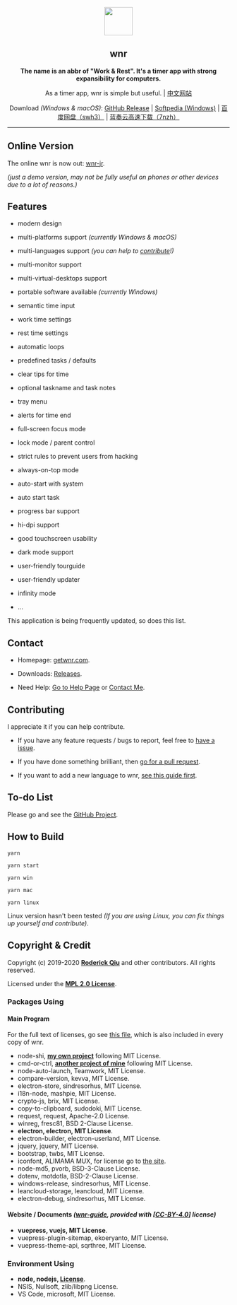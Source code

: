 <p align="center"><img src="https://i.loli.net/2020/01/27/bOvLlYmT7dQFRjr.png"
        width="64px" /></p>

<h2 align="center">wnr</h2>

<p align="center">
    <b>The name is an abbr of "Work & Rest". It's a timer app with strong expansibility for computers.</b>
</p>

<p align="center">
    As a timer app, wnr is simple but useful. | <a href="https://getwnr.com/">中文网站</a>
</p>

<p align="center">
    Download <i>(Windows & macOS)</i>: <a href="https://github.com/RoderickQiu/wnr/releases">GitHub Release</a> | <a
        href="https://www.softpedia.com/get/Desktop-Enhancements/Clocks-Time-Management/wnr.shtml">Softpedia
        (Windows)</a> | <a href="https://pan.baidu.com/s/1PDpnEkf-zKQKQIhUTO0ubQ">百度网盘（swh3）</a> | <a href="https://www.lanzous.com/b01n0tb4j">蓝奏云高速下载（7nzh）</a>
</p>

---

## Online Version

The online wnr is now out: [wnr-jr](https://wnr-jr.scris.top).

*(just a demo version, may not be fully useful on phones or other devices due to a lot of reasons.)*

## Features

- modern design

- multi-platforms support *(currently Windows & macOS)*

- multi-languages support *(you can help to [contribute](https://github.com/RoderickQiu/wnr/blob/master/locales/README.md)!)*

- multi-monitor support

- multi-virtual-desktops support

- portable software available *(currently Windows)*

- semantic time input

- work time settings

- rest time settings

- automatic loops

- predefined tasks / defaults

- clear tips for time

- optional taskname and task notes

- tray menu

- alerts for time end

- full-screen focus mode

- lock mode / parent control

- strict rules to prevent users from hacking

- always-on-top mode

- auto-start with system

- auto start task

- progress bar support

- hi-dpi support

- good touchscreen usability

- dark mode support

- user-friendly tourguide

- user-friendly updater

- infinity mode

- ...

This application is being frequently updated, so does this list.

## Contact

- Homepage: [getwnr.com](https://getwnr.com/).

- Downloads: [Releases](https://github.com/RoderickQiu/wnr/releases/).

- Need Help: [Go to Help Page](https://getwnr.com/guide/1-basic-usage.html) or [Contact Me](mailto:scrisqiu@hotmail.com).

## Contributing

I appreciate it if you can help contribute.

- If you have any feature requests / bugs to report, feel free to [have a issue](https://github.com/RoderickQiu/wnr/issues/new).

- If you have done something brilliant, then [go for a pull request](https://github.com/RoderickQiu/wnr/pulls).

- If you want to add a new language to wnr, [see this guide first](https://github.com/RoderickQiu/wnr/blob/master/locales/README.md).

## To-do List

Please go and see the [GitHub Project](https://github.com/RoderickQiu/wnr/projects/1).

## How to Build

```shell
yarn

yarn start

yarn win

yarn mac

yarn linux
```

Linux version hasn't been tested *(If you are using Linux, you can fix things up yourself and contribute)*.

## Copyright & Credit

Copyright (c) 2019-2020 **[Roderick Qiu](https://r-q.name)** and other contributors. All rights reserved.

Licensed under the **[MPL 2.0 License](https://github.com/RoderickQiu/wnr/blob/master/LICENSE)**.

### Packages Using

#### Main Program

For the full text of licenses, go see [this file](https://github.com/RoderickQiu/wnr/blob/master/NOTICE.md), which is also included in every copy of wnr.

- node-shi, [**my own project**](https://www.npmjs.com/package/node-shi) following MIT License.
- cmd-or-ctrl, [**another project of mine**](https://www.npmjs.com/package/cmd-or-ctrl) following MIT License.
- node-auto-launch, Teamwork, MIT License.
- compare-version, kevva, MIT License.
- electron-store, sindresorhus, MIT License.
- i18n-node, mashpie, MIT License.
- crypto-js, brix, MIT License.
- copy-to-clipboard, sudodoki, MIT License.
- request, request, Apache-2.0 License.
- winreg, fresc81, BSD 2-Clause License.
- **electron, electron, MIT License**.
- electron-builder, electron-userland, MIT License.
- jquery, jquery, MIT License.
- bootstrap, twbs, MIT License.
- iconfont, ALIMAMA MUX, for license go to [the site](https://www.iconfont.cn/).
- node-md5, pvorb, BSD-3-Clause License.
- dotenv, motdotla, BSD-2-Clause License.
- windows-release, sindresorhus, MIT License.
- leancloud-storage, leancloud, MIT License.
- electron-debug, sindresorhus, MIT License.

#### Website / Documents *([wnr-guide](https://github.com/RoderickQiu/wnr-guide), provided with [[CC-BY-4.0](https://spdx.org/licenses/CC-BY-4.0.html)] license)*

- **vuepress, vuejs, MIT License**.
- vuepress-plugin-sitemap, ekoeryanto, MIT License.
- vuepress-theme-api, sqrthree, MIT License.

### Environment Using

- **node, nodejs, [License](https://github.com/nodejs/node/blob/master/LICENSE)**.
- NSIS, Nullsoft, zlib/libpng License.
- VS Code, microsoft, MIT License.
